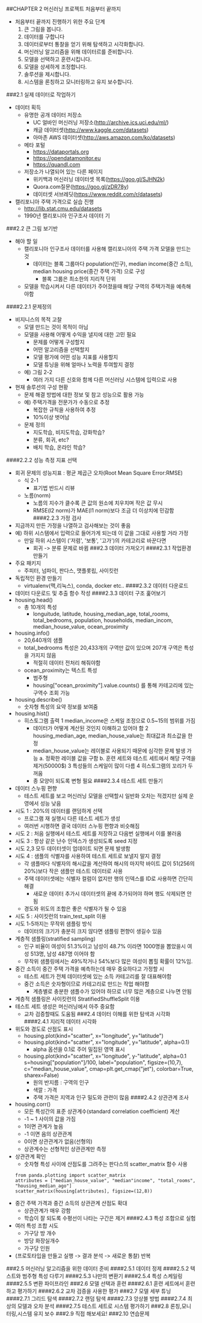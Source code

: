 ##CHAPTER 2 머신러닝 프로젝트 처음부터 끝까지
* 처음부터 끝까지 진행하기 위한 주요 단계
  1. 큰 그림을 봅니다.
  2. 데이터를 구합니다
  3. 데이터로부터 통찰을 얻기 위해 탐색하고 시각화합니다.
  4. 머신러닝 알고리즘을 위해 데이터르를 준비합니다.
  5. 모델을 선택하고 훈련시킵니다.
  6. 모델을 상세하게 조정합니다.
  7. 솔루션을 제시합니다.
  8. 시스템을 론칭하고 모니터링하고 유지 보수합니다.

###2.1 실제 데이터로 작업하기
* 데이터 획득
  - 유명한 공개 데이터 저장소
    - UC 얼바인 머신러닝 저장소(http://archive.ics.uci.edu/ml/)
    - 캐글 데이터셋(http://www.kaggle.com/datasets)
    - 아마존 AWS 데이터셋(http://aws.amazon.com/ko/datasets)
  - 메타 포털
    - https://dataportals.org
    - https://opendatamonitor.eu
    - https://quandl.com
  - 저장소가 나열되어 있는 다른 페이지
    - 위키백과 머신러닝 데이터셋 목록(https://goo.gl/SJHN2k)
    - Quora.com질문(https://goo.gl/zDR78y)
    - 데이터셋 서브레딧(https://www.reddit.com/r/datasets)
* 캘리포니아 주택 가격으로 실습 진행
  - http://lib.stat.cmu.edu/datasets
  - 1990년 캘리포니아 인구조사 데이터 기

###2.2 큰 그림 보기반
* 해야 할 일
  - 캘리포니아 인구조사 데이터를 사용해 캘리포니아의 주택 가격 모델을 만드는 것
    - 데이터는 블록 그룹마다 population(인구), median income(중간 소득), median housing price(중간 주택 가격) 으로 구성
      - 블록 그룹은 최소한의 지리적 단위
  - 모델을 학습시켜서 다른 데이터가 주어졌을때 해당 구역의 주택가격을 예측해야함

####2.2.1 문제정의
* 비지니스의 목적 고찰
  - 모델 만드는 것이 목적이 아님
  - 모델을 사용해 어떻게 수익을 낼지에 대한 고민 필요
    - 문제를 어떻게 구성할지
    - 어떤 알고리즘을 선택할지
    - 모델 평가에 어떤 성능 지표를 사용할지
    - 모델 튜닝을 위해 얼마나 노력을 투여할지 결정
  - 예) 그림 2-2
    - 여러 가지 다른 신호와 함께 다른 머신러닝 시스템에 입력으로 사용
* 현재 솔루션의 구성 현황
  - 문제 해결 방법에 대한 정보 및 참고 성능으로 활용 가능
  - 예) 주택가격을 전문가가 수동으로 추정
    - 복잡한 규칙을 사용하여 추정
    - 10%이상 벗어남
  - 문제 정의
    - 지도학습, 비지도학습, 강화학습?
    - 분류, 회귀, etc?
    - 배치 학습, 온라인 학습?

####2.2.2 성능 측정 지표 선택
* 회귀 문제의 성능지표 : 평균 제곱근 오차(Root Mean Square Error:RMSE)
  - 식 2-1
    - 표기법 반드시 리뷰
  - 노름(norm)
    - 노름의 지수가 클수록 큰 값의 원소에 치우치며 작은 값 무시
    - RMSE(l2 norm)가 MAE(l1 norm)보다 조금 더 이상치에 민감함
####2.2.3 가정 검사
* 지금까지 만든 가정을 나열하고 검사해보는 것이 좋음
* 예) 하위 시스템에서 입력으로 들어가게 되는데 이 값을 그대로 사용할 거라 가정
  - 만일 하위 시스템이 ('저렴', '보통', '고가')의 카테고리로 바꾼다면
    - 회귀 -> 분류 문제로 바뀜
###2.3 데이터 가져오기
####2.3.1 작업환경 만들기
* 주요 패키지
  - 주피터, 넘파이, 판다스, 맷플롯립, 사이킷런
* 독립적인 환경 만들기
  - virtualenv(맥,리눅스), conda, docker etc..
####2.3.2 데이터 다운로드
* 데이터 다운로드 및 추출 함수 작성
####2.3.3 데이터 구조 훑어보기
* housing.head()
  - 총 10개의 특성
    - longuitude, latitude, housing_median_age, total_rooms, total_bedrooms, 
    population, households, median_incom, median_house_value, ocean_proximity
* housing.info()
  - 20,640개의 샘플
  - total_bedrooms 특성은 20,433개의 구역만 값이 있으며 207개 구역은 특성을 가지지 않음
    - 적절히 데이터 전처리 해줘야함
  - ocean_proximity는 텍스트 특성
    - 범주형
    - housing["ocean_proximity"].value.counts() 를 통해 카테고리에 있는 구역수 조회 가능
* housing.describe()
  - 숫자형 특성의 요약 정보를 보여줌
* housing.hist()
  - 히스토그램 출력
  1 median_income은 스케일 조정으로 0.5~15의 범위를 가짐
    - 데이터가 어떻게 계산된 것인지 이해하고 있어야 함
  2 housing_median_age, median_house_value는 최대값과 최소값을 한정
    - median_house_value는 레이블로 사용되기 때문에 심각한 문제 발생 가능
      a. 정확한 레이블 값을 구함
      b. 훈련 세트와 테스트 세트에서 해당 구역을 제거(50000$)
  3 특성들의 스케일이 많이 다름
  4 히스토그램의 꼬리가 두꺼움
    - 종 모양이 되도록 변형 필요
####2.3.4 테스트 세트 만들기
* 데이터 스누핑 편향
  - 테스트 세트를 보고 머신러닝 모델을 선택할시 일반화 오차는 적겠지만 실제 운영에서 성능 낮음
* 시도 1 : 20%의 데이터를 랜덤하게 선택
  - 프로그램 재 실행시 다른 테스트 세트가 생성
  - 여러번 시행하면 결국 데이터 스누핑 편향과 비슷해짐
* 시도 2 : 처음 실행에서 테스트 세트를 저장하고 다음번 실행에서 이를 불러옴
* 시도 3 : 항상 같은 난수 인덱스가 생성되도록 seed 지정
* 시도 2,3 모두 데이터셋이 업데이트 되면 문제 발생함
* 시도 4 : 샘플의 식별자를 사용하여 테스트 세트로 보낼지 말지 결정
  - 각 샘플마다 식별자의 해시값을 계산하여 해시의 마지막 바이트 값이 51(256의 20%)보다 작은 샘플만 테스트 데이터로 사용
  - 주택 데이터셋에는 식별자 컬럼이 없지만 행의 인덱스를 ID로 사용하면 간단히 해결
    - 새로운 데이터 추가시 데이터셋의 끝에 추가되어야 하며 행도 삭제되면 안됨
  - 경도와 위도의 조합은 좋은 식별자가 될 수 있음
* 시도 5 : 사이킷런의 train_test_split 이용
* 시도 1-5까지는 무작위 샘플링 방식
  - 데이터의 크기가 충분히 크지 않다면 샘플링 편향이 생길수 있음
* 계층적 샘플링(stratified sampling)
  - 인구 비율이 여성이 51.3%이고 남성이 48.7% 이라면 
    1000명을 뽑았을시 여성 513명, 남성 487명 이어야 함
  - 무작위 샘플링에서는 49%작거나 54%보다 많은 여성이 뽑힐 확률이 12%임.
* 중간 소득이 중간 주택 가격을 예측하는데 매우 중요하다고 가정할 시
  - 테스트 세트가 전체 데이터셋에 있는 소득 카테고리를 잘 대표해야함
  - 중간 소득은 숫자형이므로 카테고리로 만드는 작업 해야함
    - 계층별로 충분한 샘플수가 있어야 하므로 너무 많은 계층으로 나누면 안됨
* 계층적 샘플링은 사이킷런의 StratifiedShuffleSplit 이용
* 테스트 세트 생성은 머신러닝에서 아주 중요함
  - 교차 검증할때도 도움됨
###2.4 데이터 이해를 위한 탐색과 시각화
####2.4.1 지리적 데이터 시각화
* 위도와 경도로 산점도 표시
  - housing.plot(kind="scatter", x="longitude", y="latitude")
  - housing.plot(kind="scatter", x="longitude", y="latitude", alpha=0.1)
    - alpha 옵션을 0.1로 주어 밀집된 영역 표시
  - housing.plot(kind="scatter", x="longitude", y-"latitude", alpha=0.1
    s=housing["population"]/100, label="population", figsize=(10,7),
    c="median_house_value", cmap=plt.get_cmap("jet"), colorbar=True, sharex=False)
    - 원의 반지름 : 구역의 인구
    - 색깔 : 가격
    - 주택 가격은 지역과 인구 밀도와 관련이 많음
####2.4.2 상관관계 조사
* housing.corr()
  - 모든 특성간의 표준 상관계수(standard correlation coefficient) 계산
  - -1 ~ 1 사이의 값을 가짐
  - 1이면 관계가 높음
  - -1 이면 음의 상관관계
  - 0이면 상관관계가 없음(선형의)
  - 상관계수는 선형적인 상관관계만 측정
* 상관관계 확인
  - 숫자형 특성 사이에 산점도를 그려주는 판다스의 scatter_matrix 함수 사용
  ```
  from panda.plotting import scatter_matrix
  attributes = ["median_house_value", "median"income", "total_rooms", "housing_median_ago"]
  scatter_matrix(housing[attributes], figsize=(12,8))
  ```
* 중간 주택 가격과 중간 소득의 상관관계 산점도 확대
  - 상관관계가 매우 강함
  - 학습이 잘 되도록 수평선이 나타는 구간은 제거
####2.4.3 특성 조합으로 실험
* 여러 특성 조합 시도
  - 가구당 방 개수
  - 방당 화장실개수
  - 가구당 인원
* (프로토타입을 만들고 실행 -> 결과 분석 -> 새로운 통찰)  반복

###2.5 머신러닝 알고리즘을 위한 데이터 준비
####2.5.1 데이터 정제
####2.5.2 텍스트와 범주형 특성 다루기
####2.5.3 나만의 변환기
####2.5.4 특성 스케일링
####2.5.5 변환 파이프라인
###2.6 모델 선택과 훈련
####2.6.1 훈련 세트에서 훈련하고 평가하기
####2.6.2 교차 검증을 사용한 평가
###2.7 모델 세부 튜닝
####2.7.1 그리드 탐색
####2.7.2 랜덤 탐색
####2.7.3 앙상블 방법
####2.7.4 최상의 모델과 오차 분석
####2.7.5 테스트 세트로 시스템 평가하기
###2.8 론칭,모니터링,시스템 유지 보수
###2.9 직접 해보세요!
###2.10 연습문제